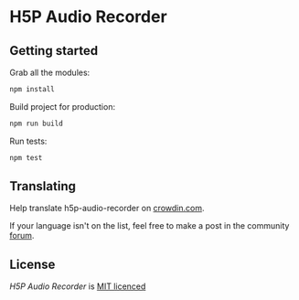 # H5P Audio Recorder

## Getting started

Grab all the modules:

```bash
npm install
```

Build project for production:

```bash
npm run build
```

Run tests:

```bash
npm test
```

## Translating

Help translate h5p-audio-recorder on [crowdin.com](https://crowdin.com/project/h5p-audio-recorder).

If your language isn't on the list, feel free to make a post in the community [forum](https://h5p.org/forum/6).

## License

*H5P Audio Recorder* is [MIT licenced](LICENCE.md)
